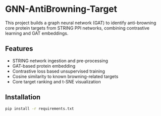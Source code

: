 # GNN-AntiBrowning-Target

This project builds a graph neural network (GAT) to identify anti-browning core protein targets from STRING PPI networks, combining contrastive learning and GAT embeddings.

## Features
- STRING network ingestion and pre-processing
- GAT-based protein embedding
- Contrastive loss based unsupervised training
- Cosine similarity to known browning-related targets
- Core target ranking and t-SNE visualization

## Installation
```bash
pip install -r requirements.txt
